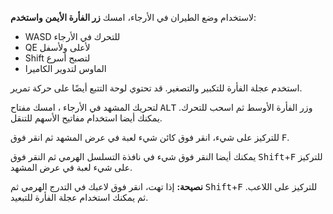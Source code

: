 لاستخدام وضع الطيران في الأرجاء، امسك **زر الفأرة الأيمن** **واستخدم**:

+ WASD للتحرك في الأرجاء
+ QE لأعلى ولأسفل
+ Shift لتصبح أسرع
+ الماوس لتدوير الكاميرا

استخدم عجلة الفأرة للتكبير والتصغير. قد تحتوي لوحة التتبع أيضًا على حركة تمرير.

لتحريك المشهد في الأرجاء ، امسك مفتاح <kbd>ALT</kbd> وزر الفأرة الأوسط ثم اسحب للتحرك. يمكنك أيضا استخدام مفاتيح الأسهم للتنقل.

للتركيز على شيء، انقر فوق كائن شيء لعبة في عرض المشهد ثم انقر فوق <kbd>F</kbd>.

يمكنك أيضا النقر فوق شيء في نافذة التسلسل الهرمي ثم النقر فوق <kbd>Shift</kbd>+<kbd>F</kbd> للتركيز على شيء لعبة في عرض المشهد.

**نصيحة:** إذا تهت، انقر فوق لاعبك في التدرج الهرمي ثم <kbd>Shift</kbd>+<kbd>F</kbd> للتركيز على اللاعب. ثم يمكنك استخدام عجلة الفأرة للتبعيد.

